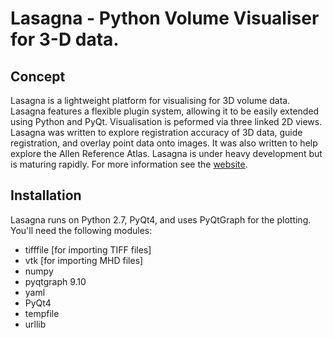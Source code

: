 # Lasagna - Python Volume Visualiser for 3-D data. #

## Concept ##
Lasagna is a lightweight platform for visualising for 3D volume data. Lasagna features
a flexible plugin system, allowing it to be easily extended using Python and PyQt. 
Visualisation is peformed via three linked 2D views. Lasagna was written to explore 
registration accuracy of 3D data, guide registration, and overlay point data onto images. 
It was also written to help explore the Allen Reference Atlas. Lasagna is under heavy 
development but is maturing rapidly. For more information see 
the [website](http://raacampbell13.github.io/lasagna).


## Installation ##
Lasagna runs on Python 2.7, PyQt4, and uses PyQtGraph for the plotting. You'll need the following modules:
* tifffile [for importing TIFF files]
* vtk [for importing MHD files]
* numpy
* pyqtgraph 9.10
* yaml
* PyQt4
* tempfile 
* urllib
